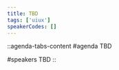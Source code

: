 ```yaml
---
title: TBD
tags: ['uiux']
speakerCodes: []
---
```


::agenda-tabs-content
#agenda
TBD

#speakers
TBD
::
